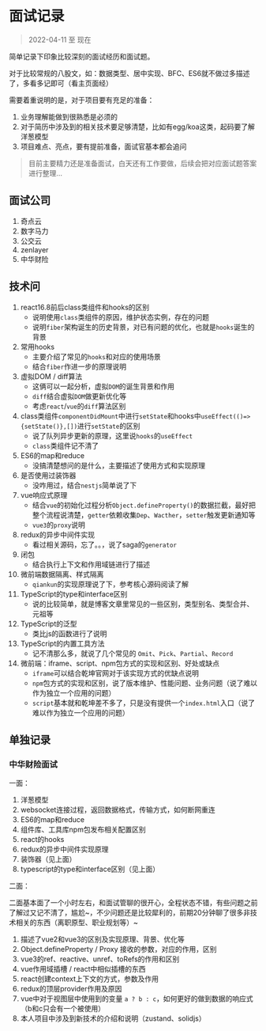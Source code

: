 # 面试记录

> 2022-04-11 至 现在

简单记录下印象比较深刻的面试经历和面试题。

对于比较常规的八股文，如：数据类型、居中实现、BFC、ES6就不做过多描述了，多看多记即可（看主页面经）

需要着重说明的是，对于项目要有充足的准备：

1. 业务理解能做到很熟悉是必须的
2. 对于简历中涉及到的相关技术要足够清楚，比如有egg/koa这类，起码要了解洋葱模型
3. 项目难点、亮点，要有提前准备，面试官基本都会追问

> 目前主要精力还是准备面试，白天还有工作要做，后续会把对应面试题答案进行整理...

## 面试公司

1. 奇点云
2. 数字马力
3. 公交云
4. zenlayer
5. 中华财险

## 技术问

1. react16.8前后class类组件和hooks的区别
   - 说明使用`class`类组件的原因，维护状态实例，存在的问题
   - 说明`fiber`架构诞生的历史背景，对已有问题的优化，也就是`hooks`诞生的背景
2. 常用hooks
   - 主要介绍了常见的`hooks`和对应的使用场景
   - 结合`fiber`作进一步的原理说明
3. 虚拟DOM / diff算法
   - 这俩可以一起分析，虚拟`DOM`的诞生背景和作用
   - `diff`结合虚拟`DOM`做更新优化等
   - 考虑`react`/`vue`的`diff`算法区别
4. class类组件`componentDidMount`中进行`setState`和hooks中`useEffect(()=>{setState()},[])`进行`setState`的区别
   - 说了队列异步更新的原理，这里说`hooks`的`useEffect`
   - `class`类组件记不清了
5. ES6的map和reduce
   - 没搞清楚想问的是什么，主要描述了使用方式和实现原理
6. 是否使用过装饰器
   - 没咋用过，结合`nestjs`简单说了下
7. vue响应式原理
   - 结合`vue`的初始化过程分析`Object.defineProperty()`的数据拦截，最好把整个流程说清楚，`getter`依赖收集`Dep`、`Wacther`，`setter`触发更新通知等
   - `vue3`的`proxy`说明
8. redux的异步中间件实现
    - 看过相关源码，忘了。。，说了saga的`generator`
9. 闭包
    - 结合执行上下文和作用域链进行了描述
10. 微前端数据隔离、样式隔离
    - `qiankun`的实现原理说了下，参考核心源码阅读了解
11. TypeScript的type和interface区别
    - 说的比较简单，就是博客文章里常见的一些区别，类型别名、类型合并、元祖等
12. TypeScript的泛型
    - 类比js的函数进行了说明
13. TypeScript的内置工具方法
    - 记不清那么多，就说了几个常见的 `Omit`、`Pick`、`Partial`、`Record`
14. 微前端：iframe、script、npm包方式的实现和区别、好处或缺点
    - `iframe`可以结合乾坤官网对于该实现方式的优缺点说明
    - `npm`包方式的实现和区别，说了版本维护、性能问题、业务问题（说了难以作为独立一个应用的问题）
    - `script`基本就和乾坤差不多了，只是没有提供一个`index.html`入口（说了难以作为独立一个应用的问题）

## 单独记录

### 中华财险面试

一面：

1. 洋葱模型
2. websocket连接过程，返回数据格式，传输方式，如何断网重连
3. ES6的map和reduce
4. 组件库、工具库npm包发布相关配置区别
5. react的hooks
6. redux的异步中间件实现原理
7. 装饰器（见上面）
8. typescript的type和interface区别（见上面）

二面：

二面基本面了一个小时左右，和面试管聊的很开心，全程状态不错，有些问题之前了解过又记不清了，尴尬~，不少问题还是比较犀利的，前期20分钟聊了很多非技术相关的东西（离职原型、职业规划等）~

1. 描述了vue2和vue3的区别及实现原理、背景、优化等
2. Object.defineProperty / Proxy 接收的参数，对应的作用，区别
3. vue3的ref、reactive、unref、toRefs的作用和区别
4. vue作用域插槽 / react中相似插槽的东西
5. react创建context上下文的方式，参数及作用
6. redux的顶层provider作用及原因
7. vue中对于视图层中使用到的变量 `a ? b : c`，如何更好的做到数据的响应式（b和c只会有一个被使用）
8. 本人项目中涉及到新技术的介绍和说明（zustand、solidjs）
